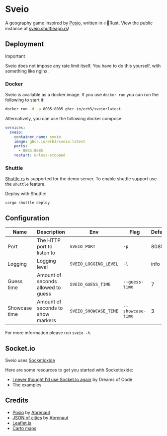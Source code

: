 # Sveio

A geography game inspired by [Posio](https://github.com/abrenaut/posio), written in 🔥🚀Rust.
View the public instance at [sveio.shuttleapp.rs](https://sveio.shuttleapp.rs)!

## Deployment

> [!IMPORTANT]
> Sveio does not impose any rate limit itself.
> You have to do this yourself, with something like nginx.

### Docker

Sveio is available as a docker image. If you use `docker run` you can run the following to start it:

```bash
docker run -d -p 8085:8085 ghcr.io/erb3/sveio:latest
```

Alternatively, you can use the following docker compose:

```yml
services:
  sveio:
    container_name: sveio
    image: ghcr.io/erb3/sveio:latest
    ports:
      - 8085:8085
    restart: unless-stopped
```

### Shuttle

[Shuttle.rs](https://shuttle.rs) is supported for the demo server.
To enable shuttle support use the `shuttle` feature.

Deploy with Shuttle:

```shell
cargo shuttle deploy
```

## Configuration

| Name          | Description                        | Env                   | Flag              | Default |
| ------------- | ---------------------------------- | --------------------- | ----------------- | ------- |
| Port          | The HTTP port to listen to         | `SVEIO_PORT`          | `-p`              | 8085    |
| Logging       | Logging level                      | `SVEIO_LOGGING_LEVEL` | `-l`              | info    |
| Guess time    | Amount of seconds allowed to guess | `SVEIO_GUESS_TIME`    | `--guess-time`    | 7       |
| Showcase time | Amount of seconds to show markers  | `SVEIO_SHOWCASE_TIME` | `--showcase-time` | 3       |

For more information please run `sveio -h`.

## Socket.io

Sveio uses [Socketioxide](https://github.com/Totodore/socketioxide)

Here are some resources to get you started with Socketioxide:

- [I never thought I'd use Socket.Io again](https://www.youtube.com/watch?v=HEhhWL1oUTM) by Dreams of Code
- The examples

## Credits

- [Posio](https://github.com/abrenaut/posio) by [Abrenaut](https://github.com/abrenaut)
- [JSON of cities](https://github.com/abrenaut/posio/blob/master/game/data/cities.json) by [Abrenaut](https://github.com/abrenaut)
- [Leaflet.js](https://leafletjs.com/)
- [Carto maps](https://carto.com/)
